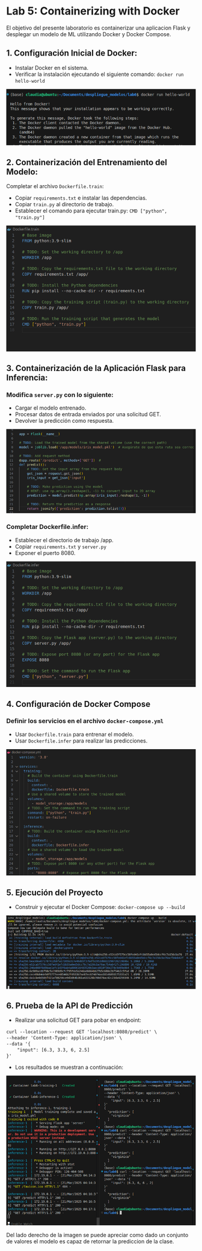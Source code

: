 # Lab 5: Containerizing with Docker
El objetivo del presente laboratorio es containerizar una aplicacion Flask y desplegar un modelo de ML utilizando Docker y Docker Compose.

## 1. Configuración Inicial de Docker:
- Instalar Docker en el sistema.
- Verificar la instalación ejecutando el siguiente comando: `docker run hello-world`

<img src="images_rd/1.png">

## 2. Containerización del Entrenamiento del Modelo:
Completar el archivo `Dockerfile.train`:
- Copiar `requirements.txt` e instalar las dependencias.
- Copiar `train.py` al directorio de trabajo.
- Establecer el comando para ejecutar train.py: `CMD ["python", "train.py"]`

<img src="images_rd/2.png">

## 3. Containerización de la Aplicación Flask para Inferencia:
### Modifica `server.py` con lo siguiente:
- Cargar el modelo entrenado.
- Procesar datos de entrada enviados por una solicitud GET.
- Devolver la predicción como respuesta.

<img src="images_rd/3.png">

### Completar Dockerfile.infer:
- Establecer el directorio de trabajo /app.
- Copiar `requirements.txt` y `server.py`
- Exponer el puerto 8080.

<img src="images_rd/4.png">

## 4. Configuración de Docker Compose
### Definir los servicios en el archivo `docker-compose.yml`
- Usar `Dockerfile.train` para entrenar el modelo.
- Usar `Dockerfile.infer` para realizar las predicciones.

<img src="images_rd/5.png">

## 5. Ejecución del Proyecto
- Construir y ejecutar el Docker Compose: `docker-compose up --build`

<img src="images_rd/6.png">

## 6. Prueba de la API de Predicción
- Realizar una solicitud GET para pobar en endpoint:
```
curl --location --request GET 'localhost:8080/predict' \
--header 'Content-Type: application/json' \
--data '{
    "input": [6.3, 3.3, 6, 2.5]
}'

```

- Los resultados se muestran a continuación:

<img src="images_rd/7.png">

Del lado derecho de la imagen se puede apreciar como dado un conjunto de valores el modelo es capaz de retornar la prediccion de la clase.

